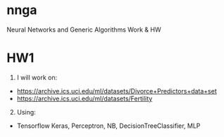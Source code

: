 # nnga
Neural Networks and Generic Algorithms Work & HW<br>

# HW1

1) I will work on: 
  * https://archive.ics.uci.edu/ml/datasets/Divorce+Predictors+data+set
  * https://archive.ics.uci.edu/ml/datasets/Fertility
2) Using:
  * Tensorflow Keras, Perceptron, NB, DecisionTreeClassifier, MLP
